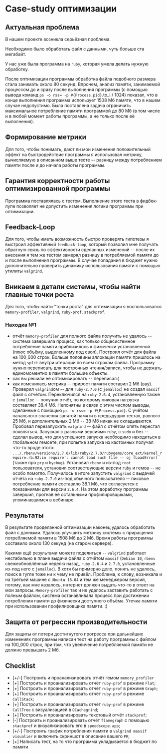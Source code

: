 # Case-study оптимизации

## Актуальная проблема
В нашем проекте возникла серьёзная проблема.

Необходимо было обработать файл с данными, чуть больше ста мегабайт.

У нас уже была программа на `ruby`, которая умела делать нужную обработку.

После оптимизации программы обработка файла подобного размера стала занимать около 80 секунд. Впрочем, анализ памяти, занимаемой процессом до и сразу после выполнения программы (с помощью вывода команд `ps -o rss= -p #{Process.pid}`.to_i / 1024) показал, что в конце выполнения программа использует 1508 Мб памяти, что в нашем случае недопустимо. Была поставлена задача ограничить максимальное потребление памяти программой до 80 Мб (в том числе и в любой момент работы программы, а не только после её выполнения).

## Формирование метрики
Для того, чтобы понимать, дают ли мои изменения положительный эффект на быстродействие программы я использовал метрику, вычисляемую в описанном выше тесте -- разницу между потреблением памяти после и до начала работы программы.

## Гарантия корректности работы оптимизированной программы
Программа поставлялась с тестом. Выполнение этого теста в фидбек-лупе позволяет не допустить изменения логики программы при оптимизации.

## Feedback-Loop
Для того, чтобы иметь возможность быстро проверять гипотезы я выстроил эффективный `feedback-loop`, который позволил мне получать обратную связь по эффективности сделанных изменений -- после их внесения я тем же тестом замерял разницу в потребляемой памяти до и после выполнения программы. В случае попадания в бюджет нужно дополнительно проверить динамику использования памяти с помощью утилиты `valgrind`.

## Вникаем в детали системы, чтобы найти главные точки роста
Для того, чтобы найти "точки роста" для оптимизации я воспользовался `memory-profiler`, `valgrind`, `ruby-prof`, `stackprof`.


### Находка №1
- отчёт `memory-profiler` для полного файла получить не удалось -- система завершила процесс, как только общесистемное потребление памяти приблизилось к физически установленной (плюс объёму, выделенному под своп). Построил отчёт для файла на 100_000 строк. Больше половины аллокации памяти пришлось на метод `split` внутри итерации по всем строкам файла. Программу нужно переписать для построчных чтения/записи, чтобы не держать единомоментно в памяти большие объекты.
- как вы решили её оптимизировать -- переписал:)
- как изменилась метрика -- прирост памяти составил 2 Мб (вау). Проверил `valgrind`ом -- для `ruby-2.7.0` (с `jemalloc`) не создал `massif` файл с отчётом. Переключился на `ruby-2.6.4`, установленную также с `jemalloc` -- получил отчёт, по которому пиковая нагрузка составляет 38.4 Мб. Непонятны в связи с этим числом выводы, сделанные с помощью `ps -o rss= -p #{Process.pid}`. С учётом начального значения занятой памяти в предыдущих тестах, равного 25 Мб, и дополнительных 2 Мб -- 38 Мб никак не складываются. Пробовал перезапускать `valgrind` -- файл с отчётом опять перестал появляться. Запускал с разными версиями `ruby`, с `sudo` и без -- сделал вывод, что для успешного запуска необходимо находиться в глобальном гемсете, при попытке запуска из кастомных получал что-то вроде этого: `.../.rbenv/versions/2.7.0/lib/ruby/2.7.0/rubygems/core_ext/kernel_require.rb:92:in require': cannot load such file -- oj (LoadError)` (также про `pry` и `byebug`). Установил `rbenv` и из-под `root` пользователя, установил соотвествующие версии `ruby` и гемов -- не особо помогло. Получилось в итоге запустить `valgrind` c выдачей отчёта на `ruby-2.7.0` из-под обычного пользователя -- пиковое потребление памяти составило 38.1 Мб, что согласуется с показаниями для версии `2.6.4`. На этом доработку программы завершил, прогнав её остальными профилировщиками, упоминавшимся в вебинаре. 

## Результаты
В результате проделанной оптимизации наконец удалось обработать файл с данными. Удалось улучшить метрику системы с приращения потребляемой памяти в 1508 Мб до 2 Мб. Время работы программы составило около 130 секунд (на старом сервере).

Какими ещё результами можете поделиться -- `valgrind` работает нестабильно в плане выдачи файла с отчётом `massif` (`Debian 10`, `rbenv` свежеобновлённый неделю назад, `ruby-2.6.4` и `2.7.0`, установленные из-под него с `jemalloc`). В хотя бы примерно дело, понять не удалось, поиск в гугле тоже ни к чему не привёл. Проблема, к слову, возникала и на третьей машине с `Ubuntu 18.04` и тем же менеджером версий, потому, как мне казалось, интернет должен выдать что-то в ответ на мои запросы. `Memory-profiler` так и не удалось заставить работать с полным файлом, система останавливала процесс при достижении потребления памяти до физически доступного объёма. Утечка памяти при использовании профилировщика памяти. :)

## Защита от регрессии производительности
Для защиты от потери достигнутого прогресса при дальнейших изменениях программы написан тест на работу программы с файлом на 100_000 строк, при том, что увеличение потребляемой памяти не должно превышать 2 Мб.

## Checklist
- [+/-] Построить и проанализировать отчёт гемом `memory_profiler`
- [+] Построить и проанализировать отчёт `ruby-prof` в режиме `Flat`;
- [+] Построить и проанализировать отчёт `ruby-prof` в режиме `Graph`;
- [+] Построить и проанализировать отчёт `ruby-prof` в режиме `CallStack`;
- [+] Построить и проанализировать отчёт `ruby-prof` в режиме `CallTree` c визуализацией в `QCachegrind`;
- [+] Построить и проанализировать текстовый отчёт `stackprof`;
- [-] Построить и проанализировать отчёт `flamegraph` с помощью `stackprof` и визуализировать его в `speedscope.app`;
- [+/-] Построить график потребления памяти в `valgrind massif visualier` и включить скриншот в описание вашего `PR`;
- [+] Написать тест, на то что программа укладывается в бюджет по памяти

